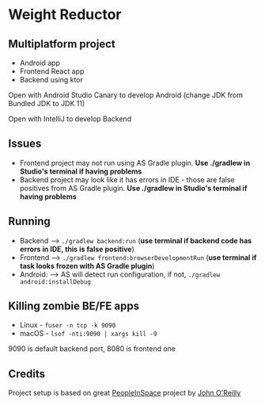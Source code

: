 # Weight Reductor
## Multiplatform project
- Android app
- Frontend React app
- Backend using ktor

Open with Android Studio Canary to develop Android (change JDK from Bundled JDK to JDK 11)

Open with IntelliJ to develop Backend

## Issues
- Frontend project may not run using AS Gradle plugin. **Use ./gradlew in Studio's terminal if having problems**
- Backend project may look like it has errors in IDE - those are false positives from AS Gradle plugin. **Use ./gradlew in Studio's terminal if having problems**

## Running
- Backend  -->   `./gradlew backend:run` (**use terminal if backend code has errors in IDE, this is false positive**)
- Frontend -->   `./gradlew frontend:browserDevelopmentRun` (**use terminal if task looks frozen with AS Gradle plugin**)
- Android: -->   AS will detect run configuration, if not, `./gradlew android:installDebug`

## Killing zombie BE/FE apps
- Linux - `fuser -n tcp -k 9090`
- macOS - `lsof -nti:9090 | xargs kill -9`

9090 is default backend port, 8080 is frontend one

## Credits
Project setup is based on great [PeopleInSpace](https://github.com/joreilly/PeopleInSpace) project by [John O'Reilly](https://github.com/joreilly)